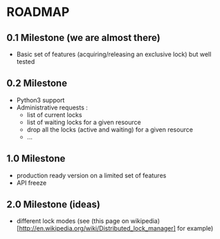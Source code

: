 # ROADMAP

## 0.1 Milestone (we are almost there)

- Basic set of features (acquiring/releasing an exclusive lock) but well tested

## 0.2 Milestone

- Python3 support
- Administrative requests :
    - list of current locks
    - list of waiting locks for a given resource
    - drop all the locks (active and waiting) for a given resource
    - ...

## 1.0 Milestone

- production ready version on a limited set of features 
- API freeze

## 2.0 Milestone (ideas)

- different lock modes (see (this page on wikipedia)[http://en.wikipedia.org/wiki/Distributed_lock_manager] for example)
